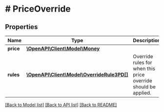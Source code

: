 # # PriceOverride

## Properties

Name | Type | Description | Notes
------------ | ------------- | ------------- | -------------
**price** | [**\OpenAPI\Client\Model\Money**](Money.md) |  |
**rules** | [**\OpenAPI\Client\Model\OverrideRule3PD[]**](OverrideRule3PD.md) | Override rules for when this price override should be applied. |

[[Back to Model list]](../../README.md#models) [[Back to API list]](../../README.md#endpoints) [[Back to README]](../../README.md)
